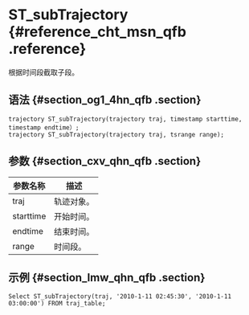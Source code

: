 # ST\_subTrajectory {#reference_cht_msn_qfb .reference}

根据时间段截取子段。

## 语法 {#section_og1_4hn_qfb .section}

```
trajectory ST_subTrajectory(trajectory traj, timestamp starttime, timestamp endtime）; 
trajectory ST_subTrajectory(trajectory traj, tsrange range);
```

## 参数 {#section_cxv_qhn_qfb .section}

|参数名称|描述|
|----|--|
|traj|轨迹对象。|
|starttime|开始时间。|
|endtime|结束时间。|
|range|时间段。|

## 示例 {#section_lmw_qhn_qfb .section}

```
Select ST_subTrajectory(traj, '2010-1-11 02:45:30', '2010-1-11 03:00:00') FROM traj_table;
```

